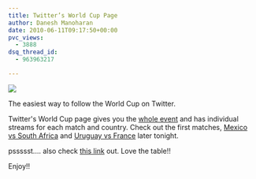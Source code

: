 ```yaml
---
title: Twitter’s World Cup Page
author: Danesh Manoharan
date: 2010-06-11T09:17:50+00:00
pvc_views:
  - 3888
dsq_thread_id:
  - 963963217

---
```

![](/wp-content/uploads/2010/06/worldcup-2010-twitter-450x414.png)

The easiest way to follow the World Cup on Twitter.

Twitter's World Cup page gives you the [whole event][1] and has individual streams for each match and country. Check out the first matches, [Mexico vs South Africa][2] and [Uruguay vs France][3] later tonight.

pssssst.... also check [this link][4] out. Love the table!!

Enjoy!!

 [1]: http://twitter.com/worldcup/worldcup
 [2]: http://twitter.com/worldcup/match/rsa/mex
 [3]: http://twitter.com/worldcup/match/uru/fra
 [4]: http://www.marca.com/deporte/futbol/mundial/sudafrica-2010/calendario-english.html